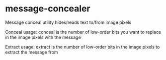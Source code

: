 # message-concealer
Message conceal utility hides/reads text to/from image pixels

Conceal usage: conceal <input-message-file> <input-image> <output-image> <bits>
<bits> is the number of low-order bits you want to replace in the image pixels with the message

Extract usage: extract <input-image> <output-message-file> <bits>
<bits> is the number of low-order bits in the image pixels to extract the message from